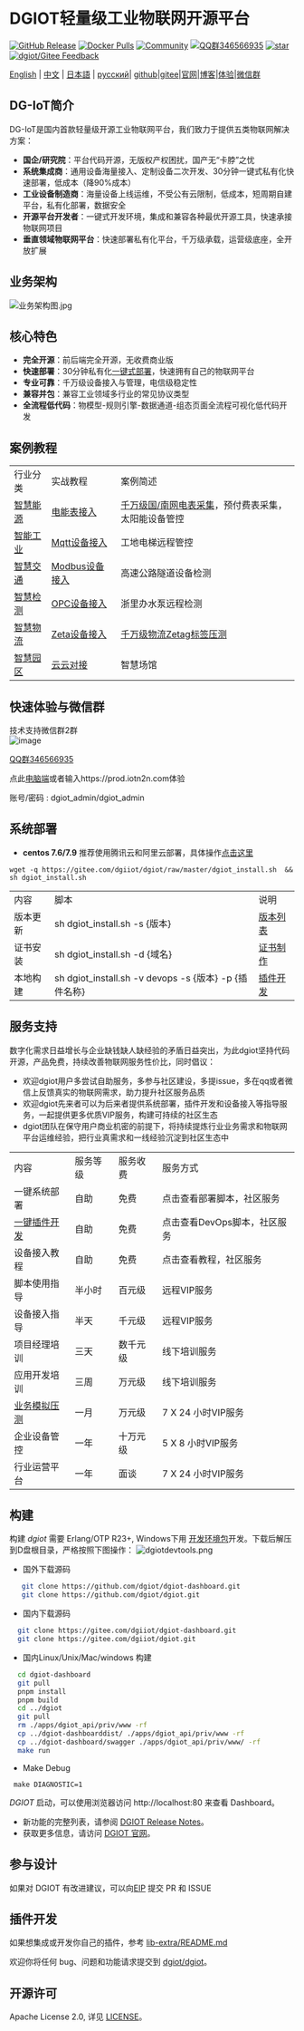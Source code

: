 # DGIOT轻量级工业物联网开源平台

[![GitHub Release](https://img.shields.io/github/release/dgiot/dgiot?color=brightgreen)](https://github.com/dgiot/dgiot/releases)
[![Docker Pulls](https://img.shields.io/docker/pulls/dgiot/dgiot)](https://hub.docker.com/r/dgiot/dgiot)
[![Community](https://img.shields.io/badge/Community-DGIOT-yellow)](https://tech.iotn2n.com)
[![QQ群346566935](https://img.shields.io/badge/QQ群-346566935-brightgreen)](https://jq.qq.com/?_wv=1027&k=LipWZvDe)
[![star](https://gitee.com/dgiiot/dgiot/badge/star.svg?theme=gvp)](https://gitee.com/dgiiot/dgiot/stargazers)
[![dgiot/Gitee Feedback](https://gitee.com/dgiiot/dgiot/widgets/widget_card.svg?colors=colors=ffffff,1e252b,323d47,455059,d7deea,99a0ae)](https://gitee.com/dgiiot/dgiot)

[English](./README.md) | [中文](./README-CN.md) | [日本語](./README-JP.md) | [русский](./README-RU.md)|
[github](https://github.com/dgiot?from=git)|[gitee](https://www.iotn2n.com?from=git)|[官网](https://www.iotn2n.com?from=git)|[博客](https://tech.iotn2n.com?from=git)|[体验](https://prod.iotn2n.com?from=git)|[微信群](#jump)
## DG-IoT简介
DG-IoT是国内首款轻量级开源工业物联网平台，我们致力于提供五类物联网解决方案：
+ **国企/研究院**：平台代码开源，无版权产权困扰，国产无“卡脖”之忧
+ **系统集成商**：通用设备海量接入、定制设备二次开发、30分钟一键式私有化快速部署，低成本（降90%成本）
+ **工业设备制造商**：海量设备上线运维，不受公有云限制，低成本，短周期自建平台，私有化部署，数据安全
+ **开源平台开发者**：一键式开发环境，集成和兼容各种最优开源工具，快速承接物联网项目
+ **垂直领域物联网平台**：快速部署私有化平台，千万级承载，运营级底座，全开放扩展
## 业务架构
![业务架构图.jpg](http://dgiot-1253666439.cos.ap-shanghai-fsi.myqcloud.com/shuwa_tech/zh/%E4%B8%9A%E5%8A%A1%E6%9E%B6%E6%9E%84%E5%9B%BE.jpg)
## 核心特色
+ **完全开源**：前后端完全开源，无收费商业版
+ **快速部署**：30分钟私有化[一键式部署](https://gitee.com/dgiiot/dgiot/wikis/%E4%BA%A7%E5%93%81%E6%89%8B%E5%86%8C/%E4%BA%A7%E5%93%81%E7%AE%80%E4%BB%8B/%E5%AE%89%E8%A3%85%E9%83%A8%E7%BD%B2)，快速拥有自己的物联网平台
+ **专业可靠**：千万级设备接入与管理，电信级稳定性
+ **兼容并包**：兼容工业领域多行业的常见协议类型
+ **全流程低代码**：物模型-规则引擎-数据通道-组态页面全流程可视化低代码开发
## 案例教程
|   |   | |
| ------------ | ------------ | ------------ |
| 行业分类 |实战教程| 案例简述  |
| [智慧能源](https://gitee.com/dgiiot/dgiot/wikis/%E8%A1%8C%E4%B8%9A%E6%A1%88%E4%BE%8B/%E8%83%BD%E6%BA%90%E8%A1%8C%E4%B8%9A?sort_id=4971731) | [电能表接入](https://gitee.com/dgiiot/dgiot/wikis/%E5%AE%9E%E6%88%98%E6%8E%A5%E5%85%A5/%E7%94%B5%E8%A1%A8%E6%8E%A5%E5%85%A5/%E6%A6%82%E8%BF%B0)|[千万级国/南网电表采集](https://gitee.com/dgiiot/dgiot/wikis/%E5%8E%8B%E6%B5%8B%E6%8A%A5%E5%91%8A/3000%E4%B8%87%E7%9C%81%E7%BA%A7%E7%94%B5%E8%A1%A8%E9%9B%86%E6%8A%84%E5%8E%8B%E6%B5%8B)，预付费表采集，太阳能设备管控  |
| [智能工业](https://gitee.com/dgiiot/dgiot/wikis/%E8%A1%8C%E4%B8%9A%E6%A1%88%E4%BE%8B/%E5%B7%A5%E4%B8%9A%E8%AE%BE%E5%A4%87%E8%A1%8C%E4%B8%9A)  | [Mqtt设备接入](https://gitee.com/dgiiot/dgiot/wikis/%E5%AE%9E%E6%88%98%E6%8E%A5%E5%85%A5/MQTT%E8%AE%BE%E5%A4%87%E6%8E%A5%E5%85%A5)| 工地电梯远程管控 |
| [智慧交通](https://gitee.com/dgiiot/dgiot/wikis/%E8%A1%8C%E4%B8%9A%E6%A1%88%E4%BE%8B/%E4%BA%A4%E9%80%9A%E8%A1%8C%E4%B8%9A)  |[Modbus设备接入](https://gitee.com/dgiiot/dgiot/wikis/%E5%AE%9E%E6%88%98%E6%8E%A5%E5%85%A5/Modbus%E8%AE%BE%E5%A4%87%E6%8E%A5%E5%85%A5?sort_id=5023597)|高速公路隧道设备检测   |
|[智慧检测](https://gitee.com/dgiiot/dgiot/wikis/%E8%A1%8C%E4%B8%9A%E6%A1%88%E4%BE%8B/%E6%99%BA%E6%85%A7%E6%A3%80%E6%B5%8B)|[OPC设备接入](https://gitee.com/dgiiot/dgiot/wikis/%E5%AE%9E%E6%88%98%E6%8E%A5%E5%85%A5/OPC%E8%AE%BE%E5%A4%87%E6%8E%A5%E5%85%A5/%E6%A6%82%E8%BF%B0)|浙里办水泵远程检测|
|[智慧物流](https://gitee.com/dgiiot/dgiot/wikis/%E8%A1%8C%E4%B8%9A%E6%A1%88%E4%BE%8B/%E6%99%BA%E6%85%A7%E7%89%A9%E6%B5%81)|[Zeta设备接入](https://gitee.com/dgiiot/dgiot/wikis/%E5%AE%9E%E6%88%98%E6%8E%A5%E5%85%A5/Zeta%E8%AE%BE%E5%A4%87%E6%8E%A5%E5%85%A5/%E6%A6%82%E8%BF%B0)|[千万级物流Zetag标签压测](https://gitee.com/dgiiot/dgiot/wikis/%E5%8E%8B%E6%B5%8B%E6%8A%A5%E5%91%8A/1500%E4%B8%87Zetag%E6%A0%87%E7%AD%BE%E7%89%A9%E6%B5%81%E5%85%A8%E4%B8%9A%E5%8A%A1%E5%8E%8B%E6%B5%8B)|
|[智慧园区](https://gitee.com/dgiiot/dgiot/wikis/%E8%A1%8C%E4%B8%9A%E6%A1%88%E4%BE%8B/%E6%99%BA%E6%85%A7%E5%9B%AD%E5%8C%BA)|[云云对接](https://gitee.com/dgiiot/dgiot/wikis/%E5%AE%9E%E6%88%98%E6%8E%A5%E5%85%A5/%E4%BA%91%E4%BA%91%E5%AF%B9%E6%8E%A5/%E6%A6%82%E8%BF%B0)|智慧场馆|

## 快速体验与微信群
 <span id="jump">技术支持微信群2群</span>   
![image](https://user-images.githubusercontent.com/51999461/148480986-371d10aa-68d7-4254-a136-54bb8249cfd6.png)

 
 [QQ群346566935](https://jq.qq.com/?_wv=1027&k=LipWZvDe)
 
点此[电脑端](https://prod.iotn2n.com/)或者输入https://prod.iotn2n.com体验

账号/密码 : dgiot_admin/dgiot_admin

## 系统部署
+ **centos 7.6/7.9** 推荐使用腾讯云和阿里云部署，具体操作[点击这里](https://gitee.com/dgiiot/dgiot/wikis/DG-IoT%E7%89%A9%E8%81%94%E7%BD%91%E6%89%8B%E5%86%8C/%E7%AE%80%E4%BB%8B/%E5%AE%89%E8%A3%85%E9%83%A8%E7%BD%B2)
```
wget -q https://gitee.com/dgiiot/dgiot/raw/master/dgiot_install.sh  && sh dgiot_install.sh
```
|   |   | |
| -----| ------ |------ |
|内容  |  脚本 | 说明 |
| 版本更新  | sh dgiot_install.sh -s {版本} | [版本列表](https://gitee.com/dgiiot/dgiot/wikis/%E4%BA%A7%E5%93%81%E6%89%8B%E5%86%8C/%E4%BA%A7%E5%93%81%E7%AE%80%E4%BB%8B/%E7%B3%BB%E7%BB%9F%E9%83%A8%E7%BD%B2/%E7%89%88%E6%9C%AC%E5%88%97%E8%A1%A8)|
| 证书安装  | sh dgiot_install.sh -d {域名} | [证书制作](https://gitee.com/dgiiot/dgiot/wikis/%E4%BA%A7%E5%93%81%E6%89%8B%E5%86%8C/%E4%BA%A7%E5%93%81%E7%AE%80%E4%BB%8B/%E5%AE%89%E8%A3%85%E9%83%A8%E7%BD%B2)|
| 本地构建  | sh dgiot_install.sh -v devops -s {版本} -p {插件名称} | [插件开发](https://gitee.com/dgiiot/dgiot/wikis/%E5%BC%80%E5%8F%91%E6%8C%87%E5%8D%97/%E6%8F%92%E4%BB%B6%E5%BC%80%E5%8F%91/%E6%A6%82%E8%BF%B0) |

## 服务支持
 数字化需求日益增长与企业缺钱缺人缺经验的矛盾日益突出，为此dgiot坚持代码开源，产品免费，持续改善物联网服务性价比，同时倡议：
 + 欢迎dgiot用户多尝试自助服务，多参与社区建设，多提issue，多在qq或者微信上反馈真实的物联网需求，助力提升社区服务品质
 + 欢迎dgiot先来者可以为后来者提供系统部署，插件开发和设备接入等指导服务，一起提供更多优质VIP服务，构建可持续的社区生态
 + dgiot团队在保守用户商业机密的前提下，将持续提炼行业业务需求和物联网平台运维经验，把行业真需求和一线经验沉淀到社区生态中

|   |   | | |
| -----| ------ |------- |------- |
| 内容  |  服务等级 |服务收费| 服务方式 |
| 一键系统部署  | 自助  |  免费 | 点击查看部署脚本，社区服务 |
| [一键插件开发](https://gitee.com/dgiiot/dgiot/wikis/%E5%BC%80%E5%8F%91%E6%8C%87%E5%8D%97/%E4%B8%80%E9%94%AE%E5%BC%80%E5%8F%91/%E6%A6%82%E8%BF%B0)  | 自助 |  免费 | 点击查看DevOps脚本，社区服务 |
| 设备接入教程  | 自助 |  免费 | 点击查看教程，社区服务 |
| 脚本使用指导  | 半小时   |  百元级 | 远程VIP服务|
| 设备接入指导  | 半天 | 千元级 | 远程VIP服务 |
| 项目经理培训  | 三天 | 数千元级 | 线下培训服务 |
| 应用开发培训  | 三周 | 万元级 | 线下培训服务 |
| [业务模拟压测](https://gitee.com/dgiiot/dgiot/wikis/%E4%BA%A7%E5%93%81%E6%89%8B%E5%86%8C/%E4%BA%91%E5%8E%8B%E6%B5%8B/%E4%BA%A7%E5%93%81%E5%8A%9F%E8%83%BD)  | 一月 | 万元级 | 7 X 24 小时VIP服务 |
| 企业设备管控  | 一年 | 十万元级 | 5 X 8 小时VIP服务 |
| 行业运营平台  | 一年 | 面谈 | 7 X 24 小时VIP服务 |

## 构建
 构建 *dgiot* 需要 Erlang/OTP R23+, Windows下用 [开发环境包](https://dgiotdev-1308220533.cos.ap-nanjing.myqcloud.com/msys64.zip)开发。下载后解压到D盘根目录，严格按照下图操作：
![dgiotdevtools.png](http://dgiot-1253666439.cos.ap-shanghai-fsi.myqcloud.com/shuwa_tech/zh/dgiotdevtools.png)
 +  国外下载源码
  ```bash
     git clone https://github.com/dgiot/dgiot-dashboard.git
     git clone https://github.com/dgiot/dgiot.git
   ```
 +  国内下载源码
   ```bash
     git clone https://gitee.com/dgiiot/dgiot-dashboard.git
     git clone https://gitee.com/dgiiot/dgiot.git
   ```
 +  国内Linux/Unix/Mac/windows 构建
  ```bash
    cd dgiot-dashboard
    git pull
    pnpm install
    pnpm build
    cd ../dgiot
    git pull
    rm ./apps/dgiot_api/priv/www -rf
    cp ../dgiot-dashboarddist/ ./apps/dgiot_api/priv/www -rf
    cp ../dgiot-dashboard/swagger ./apps/dgiot_api/priv/www/ -rf
    make run
 ```
+ Make Debug
 ```
  make DIAGNOSTIC=1
 ```
*DGIOT* 启动，可以使用浏览器访问 http://localhost:80 来查看 Dashboard。

- 新功能的完整列表，请参阅 [DGIOT Release Notes](https://github.com/dgiot/dgiot/releases)。
- 获取更多信息，请访问 [DGIOT 官网](https://tech.iotn2n.com/)。

## 参与设计

如果对 DGIOT 有改进建议，可以向[EIP](https://github.com/dgiot/eip) 提交 PR 和 ISSUE

## 插件开发

如果想集成或开发你自己的插件，参考 [lib-extra/README.md](./lib-extra/README.md)

欢迎你将任何 bug、问题和功能请求提交到 [dgiot/dgiot](https://github.com/dgiot/dgiot/issues)。

## 开源许可
Apache License 2.0, 详见 [LICENSE](./LICENSE)。

